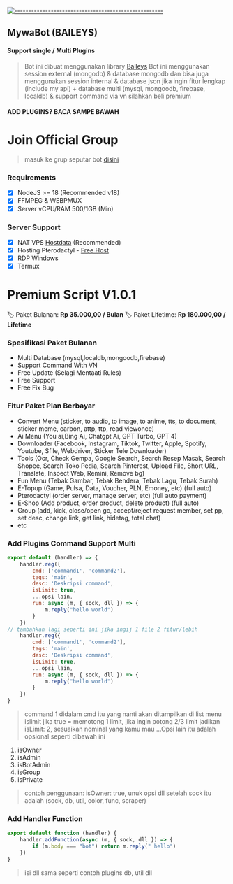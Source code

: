 [![-----------------------------------------------------](https://raw.githubusercontent.com/andreasbm/readme/master/assets/lines/colored.png)](#table-of-contents)
## MywaBot (BAILEYS)
#### Support single / Multi Plugins
> Bot ini dibuat menggunakan library [Baileys](https://github.com/WhiskeySockets/Baileys)
> Bot ini menggunakan session external (mongodb) & database mongodb
> dan bisa juga menggunakan session internal & database json
> jika ingin fitur lengkap (include my api) + database multi (mysql, mongoodb, firebase, localdb) & support command via vn silahkan beli premium
#### ADD PLUGINS? BACA SAMPE BAWAH
# Join Official Group
> masuk ke grup seputar bot [disini](https://chat.whatsapp.com/JbzMsezhCwUKdC6dnjwcIz)
### Requirements
- [x] NodeJS >= 18 (Recommended v18)
- [x] FFMPEG & WEBPMUX
- [x] Server vCPU/RAM 500/1GB (Min)
### Server Support
- [x] NAT VPS [Hostdata](https://hostdata.id/nat-vps-usa/)  (Recommended)
- [x] Hosting Pterodactyl - [Free Host](https://optiklink.com)
- [x] RDP Windows
- [x] Termux
# Premium Script V1.0.1
🏷 Paket Bulanan: **Rp 35.000,00 / Bulan**
🏷 Paket Lifetime: **Rp 180.000,00 / Lifetime**
### Spesifikasi Paket Bulanan
- Multi Database (mysql,localdb,mongoodb,firebase)
- Support Command With VN
- Free Update (Selagi Mentaati Rules)
- Free Support
- Free Fix Bug
### Fitur Paket Plan Berbayar
 - Convert Menu (sticker, to audio, to image, to anime, tts, to document, sticker meme, carbon, attp, ttp, read viewonce)
 - Ai Menu (You ai,Bing Ai, Chatgpt Ai, GPT Turbo, GPT 4)
 - Downloader (Facebook, Instagram, Tiktok, Twitter, Apple, Spotify, Youtube, Sfile, Webdriver, Sticker Tele Downloader)
 - Tools (Ocr, Check Gempa, Google Search, Search Resep Masak, Search Shopee, Search Toko Pedia, Search Pinterest, Upload File, Short URL, Translate, Inspect Web, Remini, Remove bg)
 - Fun Menu (Tebak Gambar, Tebak Bendera, Tebak Lagu, Tebak Surah)
 - E-Topup (Game, Pulsa, Data, Voucher, PLN, Emoney, etc) (full auto)
 - Pterodactyl (order server, manage server, etc) (full auto payment)
 - E-Shop (Add product, order product, delete product) (full auto)
 - Group (add, kick, close/open gc, accept/reject request member, set pp, set desc, change link, get link, hidetag, total chat)
 - etc
### Add Plugins Command Support Multi
```Javascript
export default (handler) => {
    handler.reg({
        cmd: ['command1', 'command2'],
        tags: 'main',
        desc: 'Deskripsi command',
        isLimit: true,
        ...opsi lain,
        run: async (m, { sock, dll }) => {
            m.reply("hello world")
        }
    })
// tambahkan lagi seperti ini jika ingij 1 file 2 fitur/lebih
    handler.reg({
        cmd: ['command1', 'command2'],
        tags: 'main',
        desc: 'Deskripsi command',
        isLimit: true,
        ...opsi lain,
        run: async (m, { sock, dll }) => {
            m.reply("hello world")
        }
    })
}
```
> command 1 didalam cmd itu yang nanti akan ditampilkan di list menu
> islimit jika true = memotong 1 limit, jika ingin potong 2/3 limit jadikan isLimit: 2, sesuaikan nominal yang kamu mau
> ...Opsi lain itu adalah opsional seperti dibawah ini
1. isOwner
2. isAdmin
3. isBotAdmin
4. isGroup
5. isPrivate
> contoh penggunaan: isOwner: true,
> unuk opsi dll setelah sock itu adalah (sock, db, util, color, func, scraper)
### Add Handler Function
```Javascript
export default function (handler) {
    handler.addFunction(async (m, { sock, dll }) => {
        if (m.body === "bot") return m.reply(" hello")
    })
}
```
> isi dll sama seperti contoh plugins db, util dll
